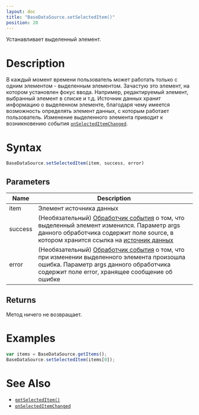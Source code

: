 ```yaml
---
layout: doc
title: "BaseDataSource.setSelectedItem()"
position: 20
---
```


Устанавливает выделенный элемент.

# Description

В каждый момент времени пользователь может работать только с одним элементом - выделенным элементом.
Зачастую это элемент, на котором установлен фокус ввода. Например, редактируемый элемент, выбранный
элемент в списке и т.д. Источник данных хранит информацию о выделенном элементе, благодаря чему
имеется возможность определять элемент данных, с которым работает пользователь. Изменение выделенного
элемента приводит к возникновению события [`onSelectedItemChanged`](../BaseDataSource.onSelectedItemChanged/).

# Syntax

```js
BaseDataSource.setSelectedItem(item, success, error)
```

## Parameters

|Name|Description|
|----|-----------|
|item|Элемент источника данных|
|success|(Необязательный) [Обработчик события](../../../Script/) о том, что выделенный элемент изменился. Параметр args данного обработчика содержит поле source, в котором хранится ссылка на [источник данных](../) |
|error|(Необязательный) [Обработчик события](../../../Script/) о том, что при изменении выделенного элемента произошла ошибка. Параметр args данного обработчика содержит поле  error, хранящее сообщение об ошибке|

## Returns

Метод ничего не возвращает.

# Examples

```js
var items = BaseDataSource.getItems();
BaseDataSource.setSelectedItem(items[0]);
```

# See Also

* [`getSelectedItem()`](../BaseDataSource.getSelectedItem/)
* [`onSelectedItemChanged`](../BaseDataSource.onSelectedItemChanged/)

